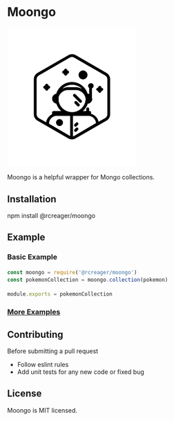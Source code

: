 # Moongo
<img src="logo.png" width="300">

Moongo is a helpful wrapper for Mongo collections.

## Installation

npm install @rcreager/moongo

## Example

### Basic Example
```javascript
const moongo = require('@rcreager/moongo')
const pokemonCollection = moongo.collection(pokemon)

module.exports = pokemonCollection
```
### [More Examples ](examples)

## Contributing

Before submitting a pull request
* Follow eslint rules
* Add unit tests for any new code or fixed bug

## License
Moongo is MIT licensed.

